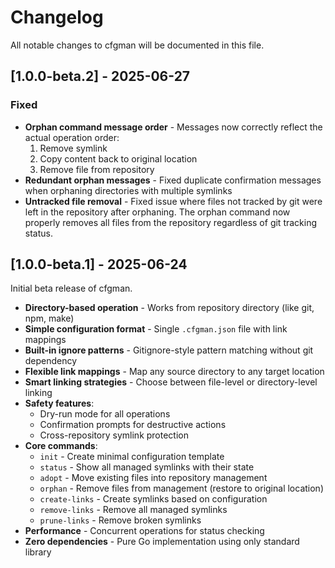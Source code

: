 # Changelog

All notable changes to cfgman will be documented in this file.

## [1.0.0-beta.2] - 2025-06-27

### Fixed

- **Orphan command message order** - Messages now correctly reflect the actual operation order:
  1. Remove symlink
  2. Copy content back to original location
  3. Remove file from repository
- **Redundant orphan messages** - Fixed duplicate confirmation messages when orphaning directories with multiple symlinks
- **Untracked file removal** - Fixed issue where files not tracked by git were left in the repository after orphaning. The orphan command now properly removes all files from the repository regardless of git tracking status.

## [1.0.0-beta.1] - 2025-06-24

Initial beta release of cfgman.

- **Directory-based operation** - Works from repository directory (like git, npm, make)
- **Simple configuration format** - Single `.cfgman.json` file with link mappings
- **Built-in ignore patterns** - Gitignore-style pattern matching without git dependency
- **Flexible link mappings** - Map any source directory to any target location
- **Smart linking strategies** - Choose between file-level or directory-level linking
- **Safety features**:
  - Dry-run mode for all operations
  - Confirmation prompts for destructive actions
  - Cross-repository symlink protection
- **Core commands**:
  - `init` - Create minimal configuration template
  - `status` - Show all managed symlinks with their state
  - `adopt` - Move existing files into repository management
  - `orphan` - Remove files from management (restore to original location)
  - `create-links` - Create symlinks based on configuration
  - `remove-links` - Remove all managed symlinks
  - `prune-links` - Remove broken symlinks
- **Performance** - Concurrent operations for status checking
- **Zero dependencies** - Pure Go implementation using only standard library
